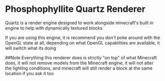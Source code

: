 # Phosphophyllite Quartz Renderer
Quartz is a render engine designed to work alongside minecraft's built in engine to help with dynamically textured blocks

If you are using this engine, it is recommend you *don't* poke around with the OpenGL state at all, 
depending on what OpenGL capabilities are available, it will switch what its doing

##Note
Everything this renderer does is strictly "on top" of what Minecraft does,
it will not remove models from the Minecraft engine, it will not alter the lighting conditions, 
and minecraft will still render a block at the same location if you ask it too